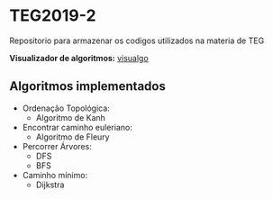 # TEG2019-2
Repositorio para armazenar os codigos utilizados na materia de TEG

**Visualizador de algoritmos:** [visualgo](visualgo.net)

## Algoritmos implementados

* Ordenação Topológica:
  * Algoritmo de Kanh
* Encontrar caminho euleriano:
  * Algoritmo de Fleury
* Percorrer Árvores:
  * DFS
  * BFS
* Caminho mínimo:
  * Dijkstra
